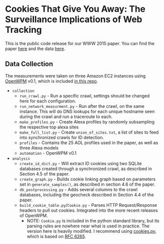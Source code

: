 Cookies That Give You Away: The Surveillance Implications of Web Tracking
=========================================================================

This is the public code release for our WWW 2015 paper. You can find the paper 
[here](http://www.cs.princeton.edu/~ste/papers/www15_cookie_surveil.pdf) and the 
data [here](https://webtransparency.cs.princeton.edu/cookiesurveillance/).

Data Collection
---------------

The measurements were taken on three Amazon EC2 instances using [OpenWPM](https://github.com/citp/OpenWPM)
v0.1, which is included [in this repo](https://github.com/englehardt/cookies-that-give-you-away/tree/master/collection/automation).

* `collection`
    * `run_crawl.py` - Run a specific crawl, settings should be changed here
        for each configuration.
    * `run_network_measurment.py` - Run after the crawl, on the same instance. 
        This will do DNS lookups for each unique hostname seen during the 
        crawl and run a traceroute to each.
    * `make_profiles.py` - Create Alexa profiles by randomly subsampling the
        respective top alexa sites
    * `make_full_list.py` - Create `union_of_sites.txt`, a list of sites to
        feed into synchronized crawls for ID detection.
    * `profiles` - Contains the 25 AOL profiles used in the paper, as well as
        three Alexa models
    * `automation` - OpenWPM v0.1
* `analysis`
    * `create_id_dict.py` - Will extract ID cookies using two SQLite databases
        created through a synchronized crawl, as described in Section 4.5 of the
        paper.
    * `create_graph.py` - Builds cookie linking graph based on parameters set
        in `generate_samples()`, as described in section 4.6 of the paper.
    * `db_postprocessing.py` - Adds several columns to the crawl databases,
        including the geocheck described in Section 4.4 of the paper.
    * `build_cookie_table.py`/`Cookie.py` - Parses HTTP Request/Response
        headers to pull out cookies. Integrated into the more recent releases of
        OpenWPM. 
        * NOTE: `Cookie.py` is included in the python standard library, but its
        parsing rules are nowhere near what is used in practice. The version here is 
        heavily modified. I recommend using
        [cookies.py](https://github.com/sashahart/cookies), which is based on 
        [RFC 6265](http://tools.ietf.org/html/rfc6265).

